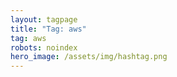 ```yaml
---
layout: tagpage
title: "Tag: aws"
tag: aws
robots: noindex
hero_image: /assets/img/hashtag.png
---
```

